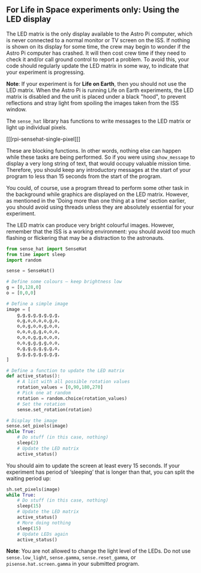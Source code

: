 ## For Life in Space experiments only: Using the LED display

The LED matrix is the only display available to the Astro Pi computer, which is never connected to a normal monitor or TV screen on the ISS. If nothing is shown on its display for some time, the crew may begin to wonder if the Astro Pi computer has crashed. It will then cost crew time if they need to check it and/or call ground control to report a problem. To avoid this, your code should regularly update the LED matrix in some way, to indicate that your experiment is progressing. 

**Note**: If your experiment is for __Life on Earth__, then you should not use the LED matrix. When the Astro Pi is running Life on Earth experiments, the LED matrix is disabled and the unit is placed under a black "hood", to prevent reflections and stray light from spoiling the images taken from the ISS window.

The `sense_hat` library has functions to write messages to the LED matrix or light up individual pixels.

[[[rpi-sensehat-single-pixel]]]

These are blocking functions. In other words, nothing else can happen while these tasks are being performed. So if you were using `show_message` to display a very long string of text, that would occupy valuable mission time. Therefore, you should keep any introductory messages at the start of your program to less than 15 seconds from the start of the program.

You could, of course, use a program thread to perform some other task in the background while graphics are displayed on the LED matrix. However, as mentioned in the 'Doing more than one thing at a time' section earlier, you should avoid using threads unless they are absolutely essential for your experiment.

The LED matrix can produce very bright colourful images. However, remember that the ISS is a working environment: you should avoid too much flashing or flickering that may be a distraction to the astronauts.

```python
from sense_hat import SenseHat
from time import sleep
import random

sense = SenseHat()

# Define some colours — keep brightness low
g = [0,128,0]
o = [0,0,0]

# Define a simple image
image = [
    g,g,g,g,g,g,g,g,
    o,g,o,o,o,o,g,o,
    o,o,g,o,o,g,o,o,
    o,o,o,g,g,o,o,o,
    o,o,o,g,g,o,o,o,
    o,o,g,g,g,g,o,o,
    o,g,g,g,g,g,g,o,
    g,g,g,g,g,g,g,g,
]

# Define a function to update the LED matrix
def active_status():
    # A list with all possible rotation values
    rotation_values = [0,90,180,270]
    # Pick one at random
    rotation = random.choice(rotation_values)
    # Set the rotation
    sense.set_rotation(rotation)

# Display the image
sense.set_pixels(image)
while True:
    # Do stuff (in this case, nothing)
    sleep(2)
    # Update the LED matrix
    active_status()
```

You should aim to update the screen at least every 15 seconds. If your experiment has period of ‘sleeping’ that is longer than that, you can split the waiting period up:

```python
sh.set_pixels(image)
while True:
    # Do stuff (in this case, nothing)
    sleep(15)
    # Update the LED matrix
    active_status()
    # More doing nothing
    sleep(15)
    # Update LEDs again
    active_status()
```

**Note**: You are not allowed to change the light level of the LEDs. Do not use `sense.low_light`, `sense.gamma`, `sense.reset_gamma`, or `pisense.hat.screen.gamma` in your submitted program.
